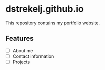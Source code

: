 # dstrekelj.github.io

This repository contains my portfolio website.

## Features

- [ ] About me
- [ ] Contact information
- [ ] Projects
